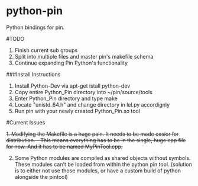 python-pin
==========

Python bindings for pin.

#TODO

1. Finish current sub groups
2. Split into multiple files and master pin's makefile schema
3. Continue expanding Pin Python's functionality

###Install Instructions

1. Install Python-Dev via apt-get istall python-dev
2. Copy entire Python_Pin directory into ~/pin/source/tools
3. Enter Python_Pin directory and type make
4. Locate "unistd_64.h" and change directory in lel.py accordignly
5. Run pin with your newly created Python_Pin.so tool

#Current Issues

~~1. Modifying the Makefile is a huge pain. It needs to be made easier for distribution.
    - This means everything has to be in the single, huge cpp file for now. And it has to be named MyPinTool.cpp.~~
    
2. Some Python modules are compiled as shared objects without symbols. These modules can't be loaded from within the python pin tool. (solution is to either not use those modules, or have a custom build of python alongside the pintool)

